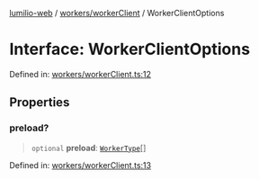 [lumilio-web](../../../modules.md) / [workers/workerClient](../index.md) / WorkerClientOptions

# Interface: WorkerClientOptions

Defined in: [workers/workerClient.ts:12](https://github.com/EdwinZhanCN/Lumilio-Photos/blob/1644752835268dce152ae5a6ed8e77af6920f217/web/src/workers/workerClient.ts#L12)

## Properties

### preload?

> `optional` **preload**: [`WorkerType`](../type-aliases/WorkerType.md)[]

Defined in: [workers/workerClient.ts:13](https://github.com/EdwinZhanCN/Lumilio-Photos/blob/1644752835268dce152ae5a6ed8e77af6920f217/web/src/workers/workerClient.ts#L13)
